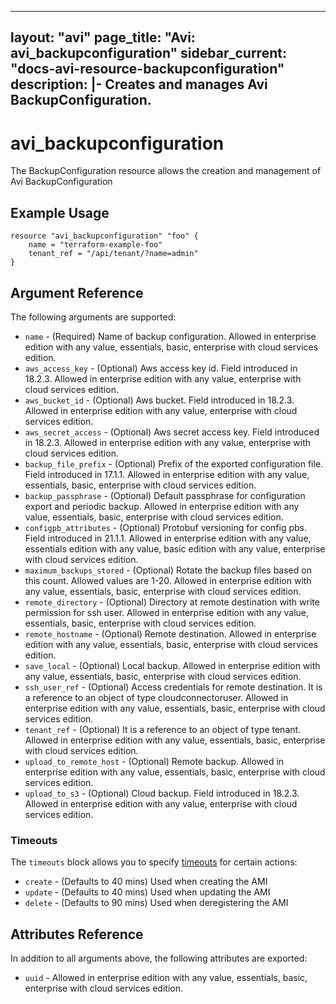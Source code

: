 <!--
    Copyright 2021 VMware, Inc.
    SPDX-License-Identifier: Mozilla Public License 2.0
-->
---
layout: "avi"
page_title: "Avi: avi_backupconfiguration"
sidebar_current: "docs-avi-resource-backupconfiguration"
description: |-
  Creates and manages Avi BackupConfiguration.
---

# avi_backupconfiguration

The BackupConfiguration resource allows the creation and management of Avi BackupConfiguration

## Example Usage

```hcl
resource "avi_backupconfiguration" "foo" {
    name = "terraform-example-foo"
    tenant_ref = "/api/tenant/?name=admin"
}
```

## Argument Reference

The following arguments are supported:

* `name` - (Required) Name of backup configuration. Allowed in enterprise edition with any value, essentials, basic, enterprise with cloud services edition.
* `aws_access_key` - (Optional) Aws access key id. Field introduced in 18.2.3. Allowed in enterprise edition with any value, enterprise with cloud services edition.
* `aws_bucket_id` - (Optional) Aws bucket. Field introduced in 18.2.3. Allowed in enterprise edition with any value, enterprise with cloud services edition.
* `aws_secret_access` - (Optional) Aws secret access key. Field introduced in 18.2.3. Allowed in enterprise edition with any value, enterprise with cloud services edition.
* `backup_file_prefix` - (Optional) Prefix of the exported configuration file. Field introduced in 17.1.1. Allowed in enterprise edition with any value, essentials, basic, enterprise with cloud services edition.
* `backup_passphrase` - (Optional) Default passphrase for configuration export and periodic backup. Allowed in enterprise edition with any value, essentials, basic, enterprise with cloud services edition.
* `configpb_attributes` - (Optional) Protobuf versioning for config pbs. Field introduced in 21.1.1. Allowed in enterprise edition with any value, essentials edition with any value, basic edition with any value, enterprise with cloud services edition.
* `maximum_backups_stored` - (Optional) Rotate the backup files based on this count. Allowed values are 1-20. Allowed in enterprise edition with any value, essentials, basic, enterprise with cloud services edition.
* `remote_directory` - (Optional) Directory at remote destination with write permission for ssh user. Allowed in enterprise edition with any value, essentials, basic, enterprise with cloud services edition.
* `remote_hostname` - (Optional) Remote destination. Allowed in enterprise edition with any value, essentials, basic, enterprise with cloud services edition.
* `save_local` - (Optional) Local backup. Allowed in enterprise edition with any value, essentials, basic, enterprise with cloud services edition.
* `ssh_user_ref` - (Optional) Access credentials for remote destination. It is a reference to an object of type cloudconnectoruser. Allowed in enterprise edition with any value, essentials, basic, enterprise with cloud services edition.
* `tenant_ref` - (Optional) It is a reference to an object of type tenant. Allowed in enterprise edition with any value, essentials, basic, enterprise with cloud services edition.
* `upload_to_remote_host` - (Optional) Remote backup. Allowed in enterprise edition with any value, essentials, basic, enterprise with cloud services edition.
* `upload_to_s3` - (Optional) Cloud backup. Field introduced in 18.2.3. Allowed in enterprise edition with any value, enterprise with cloud services edition.


### Timeouts

The `timeouts` block allows you to specify [timeouts](https://www.terraform.io/docs/configuration/resources.html#timeouts) for certain actions:

* `create` - (Defaults to 40 mins) Used when creating the AMI
* `update` - (Defaults to 40 mins) Used when updating the AMI
* `delete` - (Defaults to 90 mins) Used when deregistering the AMI

## Attributes Reference

In addition to all arguments above, the following attributes are exported:

* `uuid` -  Allowed in enterprise edition with any value, essentials, basic, enterprise with cloud services edition.

